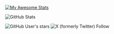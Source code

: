[![My Awesome Stats](https://awesome-github-stats.azurewebsites.net/user-stats/Hephest0x?cardType=level&theme=midnight-purple&showIcons=false&preferLogin=false&Border=DD272700&Background=DD272700&Text=DD2727&Title=DD2727&Ring=DD2727)](https://git.io/awesome-stats-card)

![GitHub Stats](https://streak-stats.demolab.com?user=Hephest0x&theme=midnight-purple&hide_border=true)

![GitHub User's stars](https://img.shields.io/github/stars/Hephest0x)
![X (formerly Twitter) Follow](https://img.shields.io/twitter/follow/Hephest0x)
